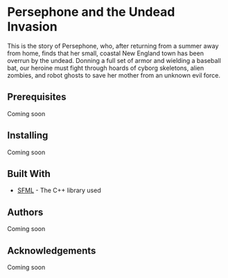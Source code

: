 # **Persephone and the Undead Invasion**


This is the story of Persephone, who, after returning from a summer away from home, finds that her small, coastal New England town has been overrun by the undead.
Donning a full set of armor and wielding a baseball bat, our heroine must fight through hoards of cyborg skeletons, alien zombies, and robot ghosts to save her mother from an unknown evil force.

## Prerequisites

Coming soon

## Installing

Coming soon

## Built With
* [SFML](https://www.sfml-dev.org/) - The C++ library used

## Authors

Coming soon

## Acknowledgements

Coming soon
